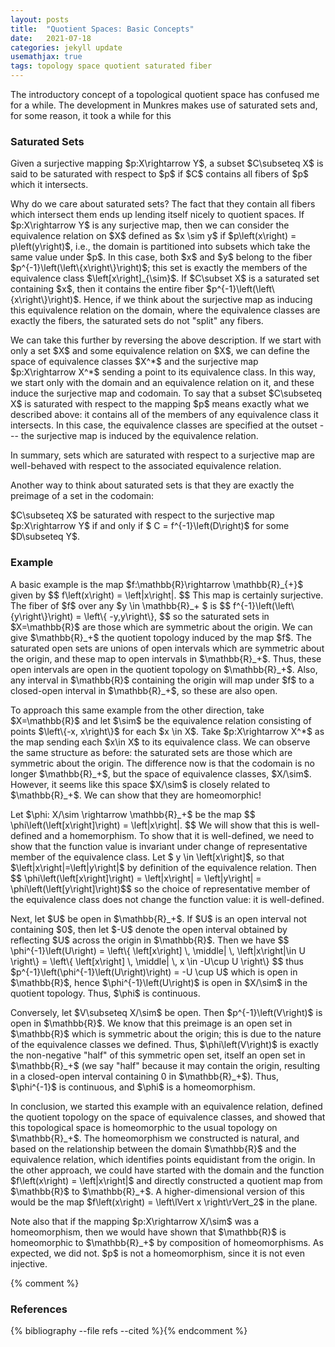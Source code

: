 ```yaml
---
layout: posts
title:  "Quotient Spaces: Basic Concepts"
date:   2021-07-18
categories: jekyll update
usemathjax: true
tags: topology space quotient saturated fiber
---
```

<p>
    The introductory concept of a topological quotient space has confused me for a while. The development in Munkres makes use of saturated sets and, for some reason, it took a while for this 
</p>



### Saturated Sets
<p>
    Given a surjective mapping $p:X\rightarrow Y$, a subset $C\subseteq X$ is said to be saturated with respect to $p$ if $C$ contains all fibers of $p$ which it intersects.
</p>

<p>
    Why do we care about saturated sets? The fact that they contain all fibers which intersect them ends up lending itself nicely to quotient spaces. If $p:X\rightarrow Y$ is any surjective map, then we can consider the equivalence relation on $X$ defined as $x \sim y$ if $p\left(x\right) = p\left(y\right)$, i.e., the domain is partitioned into subsets which take the same value under $p$. In this case, both $x$ and $y$ belong to the fiber $p^{-1}\left(\left\{x\right\}\right)$; this set is exactly the members of the equivalence class $\left[x\right]_{\sim}$. If $C\subset X$ is a saturated set containing $x$, then it contains the entire fiber $p^{-1}\left(\left\{x\right\}\right)$. Hence, if we think about the surjective map as inducing this equivalence relation on the domain, where the equivalence classes are exactly the fibers, the saturated sets do not "split" any fibers.
</p>
    
<p>
    We can take this further by reversing the above description. If we start with only a set $X$ and some equivalence relation on $X$, we can define the space of equivalence classes $X^*$ and the surjective map $p:X\rightarrow X^*$ sending a point to its equivalence class. In this way, we start only with the domain and an equivalence relation on it, and these induce the surjective map and codomain. To say that a subset $C\subseteq X$ is saturated with respect to the mapping $p$ means exactly what we described above: it contains all of the members of any equivalence class it intersects. In this case, the equivalence classes are specified at the outset --- the surjective map is induced by the equivalence relation.
</p>
<p>
    In summary, sets which are saturated with respect to a surjective map are well-behaved with respect to the associated equivalence relation.
</p>
<p>
    Another way to think about saturated sets is that they are exactly the preimage of a set in the codomain:
</p>
<div class="theorem">
    $C\subseteq X$ be saturated with respect to the surjective map $p:X\rightarrow Y$ if and only if $ C = f^{-1}\left(D\right)$ for some $D\subseteq Y$. 
</div>

### Example

<p>
    A basic example is the map $f:\mathbb{R}\rightarrow \mathbb{R}_{+}$ given by $$ f\left(x\right) = \left|x\right|. $$ This map is certainly surjective. The fiber of $f$ over any $y \in \mathbb{R}_+ $ is $$ f^{-1}\left(\left\{y\right\}\right) = \left\{ -y,y\right\}, $$ so the saturated sets in $X=\mathbb{R}$ are those which are symmetric about the origin. We can give $\mathbb{R}_+$ the quotient topology induced by the map $f$. The saturated open sets are unions of open intervals which are symmetric about the origin, and these map to open intervals in $\mathbb{R}_+$. Thus, these open intervals are open in the quotient topology on $\mathbb{R}_+$. Also, any interval in $\mathbb{R}$ containing the origin will map under $f$ to a closed-open interval in $\mathbb{R}_+$, so these are also open.
</p>
<p>
    To approach this same example from the other direction, take $X=\mathbb{R}$ and let $\sim$ be the equivalence relation consisting of points $\left\{-x, x\right\}$ for each $x \in X$. Take $p:X\rightarrow X^*$ as the map sending each $x\in X$ to its equivalence class. We can observe the same structure as before: the saturated sets are those which are symmetric about the origin. The difference now is that the codomain is no longer $\mathbb{R}_+$, but the space of equivalence classes, $X/\sim$. However, it seems like this space $X/\sim$ is closely related to $\mathbb{R}_+$. We can show that they are homeomorphic!
</p>
<p>
    Let $\phi: X/\sim \rightarrow \mathbb{R}_+$ be the map $$ \phi\left(\left[x\right]\right) = \left|x\right|. $$ We will show that this is well-defined and a homemorphism. To show that it is well-defined, we need to show that the function value is invariant under change of representative member of the equivalence class. Let $ y \in \left[x\right]$, so that $\left|x\right|=\left|y\right|$ by definition of the equivalence relation. Then $$ \phi\left(\left[x\right]\right) = \left|x\right| = \left|y\right| = \phi\left(\left[y\right]\right)$$ so the choice of representative member of the equivalence class does not change the function value: it is well-defined. 
</p>
<p>
    Next, let $U$ be open in $\mathbb{R}_+$. If $U$ is an open interval not containing $0$, then let $-U$ denote the open interval obtained by reflecting $U$ across the origin in $\mathbb{R}$. Then we have $$ \phi^{-1}\left(U\right)  = \left\{ \left[x\right] \, \middle| \, \left|x\right|\in U \right\}  = \left\{ \left[x\right] \, \middle| \, x \in -U\cup U \right\} $$ thus $p^{-1}\left(\phi^{-1}\left(U\right)\right) = -U \cup U$ which is open in $\mathbb{R}$, hence $\phi^{-1}\left(U\right)$ is open in $X/\sim$ in the quotient topology. Thus, $\phi$ is continuous. 
</p>
<p>
    Conversely, let $V\subseteq X/\sim$ be open. Then $p^{-1}\left(V\right)$ is open in $\mathbb{R}$. We know that this preimage is an open set in $\mathbb{R}$ which is symmetric about the origin; this is due to the nature of the equivalence classes we defined. Thus, $\phi\left(V\right)$ is exactly the non-negative "half" of this symmetric open set, itself an open set in $\mathbb{R}_+$ (we say "half" because it may contain the origin, resulting in a closed-open interval containing 0 in $\mathbb{R}_+$). Thus, $\phi^{-1}$ is continuous, and $\phi$ is a homeomorphism.
</p>
<p>
    In conclusion, we started this example with an equivalence relation, defined the quotient topology on the space of equivalence classes, and showed that this topological space is homeomorphic to the usual topology on $\mathbb{R}_+$. The homeomorphism we constructed is natural, and based on the relationship between the domain $\mathbb{R}$ and the equivalence relation, which identifies points equidistant from the origin. In the other approach, we could have started with the domain and the function $f\left(x\right) = \left|x\right|$ and directly constructed a quotient map from $\mathbb{R}$ to $\mathbb{R}_+$. A higher-dimensional version of this would be the map $f\left(x\right) = \left\lVert x \right\rVert_2$ in the plane.
<p>
<p>
    Note also that if the mapping $p:X\rightarrow X/\sim$ was a homeomorphism, then we would have shown that $\mathbb{R}$ is homeomorphic to $\mathbb{R}_+$ by composition of homeomorphisms. As expected, we did not. $p$ is not a homeomorphism, since it is not even injective.
</p>






{% comment %}
<h3>References</h3>
{% bibliography --file refs --cited %}{% endcomment %}
